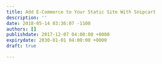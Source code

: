 ```yaml
---
title: Add E-Commerce to Your Static Site With Snipcart
description: ''
date: 2018-05-14 03:36:07 -1100
authors: []
publishdate: 2017-12-07 04:00:00 +0000
expirydate: 2030-01-01 04:00:00 +0000
draft: true

---
```

